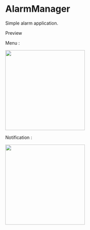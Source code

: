 # AlarmManager
Simple alarm application.

Preview

Menu :

<img src="https://github.com/AdeWijaNugraha/AlarmManager/blob/master/screenshot/21782.png" width="250">

Notification :

<img src="https://github.com/AdeWijaNugraha/AlarmManager/blob/master/screenshot/21781.png" width="250">
